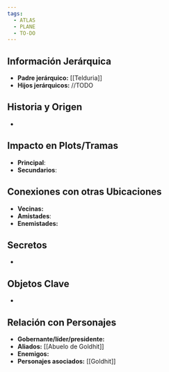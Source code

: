 ```yaml
---
tags:
  - ATLAS
  - PLANE
  - TO-DO
---
```

## Información Jerárquica
- **Padre jerárquico:** [[Telduria]]
- **Hijos jerárquicos:** //TODO

## Historia y Origen
- 

## Impacto en Plots/Tramas 
- **Principal**: 
- **Secundarios**:

## Conexiones con otras Ubicaciones
- **Vecinas:**
- **Amistades**:
- **Enemistades:**

## Secretos 
- 

## Objetos Clave
- 

## Relación con Personajes 
- **Gobernante/líder/presidente:**
- **Aliados:** [[Abuelo de Goldhit]]
- **Enemigos:**
- **Personajes asociados:** [[Goldhit]]
